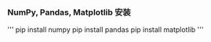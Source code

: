 ### NumPy, Pandas, Matplotlib 安装
'''
pip install numpy
pip install pandas
pip install matplotlib
'''